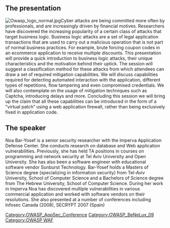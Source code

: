 ## The presentation

![Owasp_logo_normal.jpg](Owasp_logo_normal.jpg
"Owasp_logo_normal.jpg")Cyber attacks are being committed more often by
professionals, and are increasingly driven by financial motives.
Researchers have discovered the increasing popularity of a certain class
of attacks that target business logic. Business logic attacks are a set
of legal application transactions that are used to carry out a malicious
operation that is not part of normal business practices. For example,
brute forcing coupon codes in an ecommerce application to receive
multiple discounts. This presentation will provide a quick introduction
to business logic attacks, their unique characteristics and the
motivation behind their uptick. The session will suggest a
classification method for these attacks from which attendees can draw a
set of required mitigation capabilities. We will discuss capabilities
required for detecting automated interaction with the application,
different types of repetitions, flow tampering and even compromised
credentials. We will also contemplate on the usage of mitigation
techniques such as Captcha, introducing delays and more. Concluding this
session we will bring up the claim that all these capabilities can be
introduced in the form of a “virtual patch” using a web application
firewall, rather than being exclusively fixed in application code.

## The speaker

Noa Bar-Yosef is a senior security researcher with the Imperva
Application Defense Center. She conducts research on database and Web
application vulnerabilities. Previously, she has held TA positions in
courses on programming and network security at Tel Aviv University and
Open University. She has also been a software engineer with educational
software vendor Sunburst Technology. Bar-Yosef holds a Masters of
Science degree (specializing in information security) from Tel-Aviv
University, School of Computer Science and a Bachelors of Science degree
from The Hebrew University, School of Computer Science. During her work
in Imperva Noa has discovered multiple vulnerabilities in various
commercial application and worked with software vendors on their
resolutions. She also presented at a number of conferences including
Infosec Canada (2008), SECRYPT 2007 (Spain)

[Category:OWASP_AppSec_Conference](Category:OWASP_AppSec_Conference "wikilink")
[Category:OWASP_BeNeLux_09](Category:OWASP_BeNeLux_09 "wikilink")
[Category:OWASP WAF](Category:OWASP_WAF "wikilink")